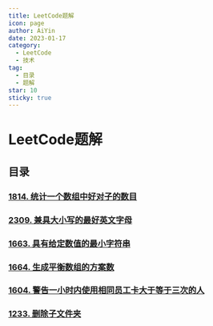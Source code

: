 ```yaml
---
title: LeetCode题解
icon: page
author: AiYin
date: 2023-01-17
category:
  - LeetCode
  - 技术
tag:
  - 目录
  - 题解
star: 10
sticky: true
---
```


# LeetCode题解

## 目录

### [1814. 统计一个数组中好对子的数目](1814统计一个数组中好对子的数目)

### [2309. 兼具大小写的最好英文字母](2309兼具大小写的最好英文字母)

### [1663. 具有给定数值的最小字符串](1663具有给定数值的最小字符串)

### [1664. 生成平衡数组的方案数](1664生成平衡数组的方案数)

### [1604. 警告一小时内使用相同员工卡大于等于三次的人](1604警告一小时内使用相同员工卡大于等于三次的人)

### [1233. 删除子文件夹](1233删除子文件夹)
